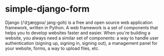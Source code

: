 # simple-django-form
Django (/ˈdʒæŋɡoʊ/ jang-goh) is a free and open source web application framework, written in Python. A web framework is a set of components that helps you to develop websites faster and easier.  When you're building a website, you always need a similar set of components: a way to handle user authentication (signing up, signing in, signing out), a management panel for your website, forms, a way to upload files, etc.
